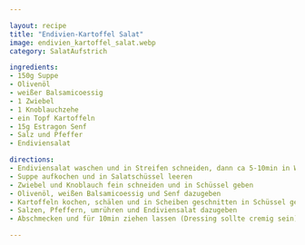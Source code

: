 ```yaml
---

layout: recipe
title: "Endivien-Kartoffel Salat"
image: endivien_kartoffel_salat.webp
category: SalatAufstrich

ingredients:
- 150g Suppe
- Olivenöl
- weißer Balsamicoessig
- 1 Zwiebel
- 1 Knoblauchzehe
- ein Topf Kartoffeln
- 15g Estragon Senf
- Salz und Pfeffer
- Endiviensalat

directions:
- Endiviensalat waschen und in Streifen schneiden, dann ca 5-10min in Wasser geben (damit er weniger bitter ist)
- Suppe aufkochen und in Salatschüssel leeren
- Zwiebel und Knoblauch fein schneiden und in Schüssel geben
- Olivenöl, weißen Balsamicoessig und Senf dazugeben
- Kartoffeln kochen, schälen und in Scheiben geschnitten in Schüssel geben (können noch leicht warm sein)
- Salzen, Pfeffern, umrühren und Endiviensalat dazugeben
- Abschmecken und für 10min ziehen lassen (Dressing sollte cremig sein)

---
```

